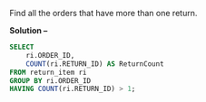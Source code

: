 Find all the orders that have more than one return.

**Solution –**
```sql
SELECT
    ri.ORDER_ID,
    COUNT(ri.RETURN_ID) AS ReturnCount
FROM return_item ri
GROUP BY ri.ORDER_ID
HAVING COUNT(ri.RETURN_ID) > 1;
```